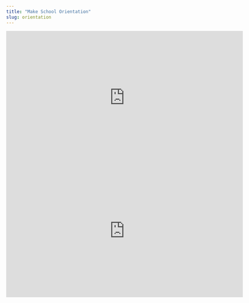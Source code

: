 ```yaml
---
title: "Make School Orientation"
slug: orientation
---
```


<iframe alt="ms-video-youtube" width="640" height="360" src="https://www.youtube.com/embed/1ikpLnHq6f8" frameborder="0" allowfullscreen></iframe>

<embed src="https://s3.amazonaws.com/mgwu-misc/MS-17/Slides/Orientation.pdf" width="640" height="360" type='application/pdf'>
